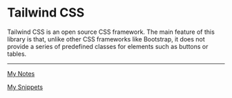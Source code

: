 # Tailwind CSS

Tailwind CSS is an open source CSS framework. The main feature of this library is that, unlike other CSS frameworks like Bootstrap, it does not provide a series of predefined classes for elements such as buttons or tables.

---

[My Notes](Tailwind%20CSS%201b2aeacbb299811b8daff925a0e1f0eb/My%20Notes%201b2aeacbb2998114aff8cd835af14197.md)

[My Snippets](Tailwind%20CSS%201b2aeacbb299811b8daff925a0e1f0eb/My%20Snippets%201b2aeacbb2998100ad8fd7a6d8f42bc9.md)